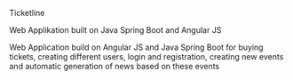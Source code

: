Ticketline

Web Applikation built on Java Spring Boot and Angular JS

Web Application build on Angular JS and Java Spring Boot for buying tickets, creating different users, login and registration, creating new events and automatic generation of news based on these events
